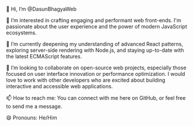 👋 Hi, I’m @DasunBhagyaWeb

👀 I’m interested in crafting engaging and performant web front-ends. I'm passionate about the user experience and the power of modern JavaScript ecosystems.

🌱 I’m currently deepening my understanding of advanced React patterns, exploring server-side rendering with Node.js, and staying up-to-date with the latest ECMAScript features.

💞️ I’m looking to collaborate on open-source web projects, especially those focused on user interface innovation or performance optimization. I would love to work with other developers who are excited about building interactive and accessible web applications.

📫 How to reach me: You can connect with me here on GitHub, or feel free to send me a message.

😄 Pronouns: He/Him

<!---
DasunBhagyaWeb/DasunBhagyaWeb is a ✨ special ✨ repository because its `README.md` (this file) appears on your GitHub profile.
You can click the Preview link to take a look at your changes.
--->
